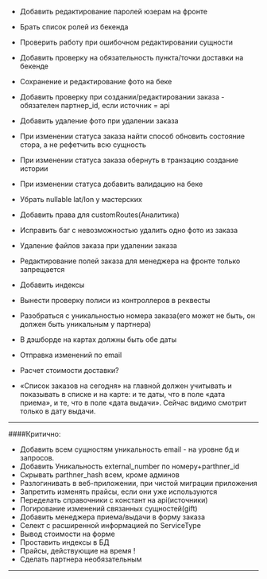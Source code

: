 -   Добавить редактирование паролей юзерам на фронте
-   Брать список ролей из бекенда
-   Проверить работу при ошибочном редактировании сущности
-   Добавить проверку на обязательность пункта/точки доставки на бекенде
-   Сохранение и редактирование фото на беке
-   Добавить проверку при создании/редактировании заказа - обязателен партнер_id, если источник = api
-   Добавить удаление фото при удалении заказа
-   При изменении статуса заказа найти способ обновить состояние стора, а не рефетчить всю сущность
-   При изменении статуса заказа обернуть в транзацию создание истории
-   При изменении статуса добавить валидацию на беке
-   Убрать nullable lat/lon у мастерских
-   Добавить права для customRoutes(Аналитика)

-   Исправить баг с невозможностью удалить одно фото из заказа
-   Удаление файлов заказа при удалении заказа

-   Редактирование полей заказа для менеджера на фронте только запрещается
-   Добавить индексы
-   Вынести проверку полиси из контроллеров в реквесты
-   Разобраться с уникальностью номера заказа(его может не быть, он должен быть уникальным у партнера)
-   В дэшборде на картах должны быть обе даты
-   Отправка изменений по email
-   Расчет стоимости доставки?
-   «Список заказов на сегодня» на главной должен учитывать и показывать в списке и на карте: и те даты, что в поле «дата приема», и те, что в поле «дата выдачи». Сейчас видимо смотрит только в дату выдачи.
---

####Критично:

-   Добавить всем сущностям уникальность email - на уровне бд и запросов.
-   Добавить Уникальность external_number по номеру+parthner_id
-   Скрывать parthner_hash всем, кроме админов
-   Разлогинивать в веб-приложении, при чистой миграции приложения
-   Запретить изменять прайсы, если они уже используются
-   Переделать справочники с констант на api(источники)
-   Логирование изменений связанных сущностей(gift)
-   Добавить менеджера приема/выдачи в форму заказа
-   Селект с расширенной информацией по ServiceType
-   Вывод стоимости на форме
-   Проставить индексы в БД
-   Прайсы, действующие на время !
-   Сделать партнера необязательным

---

